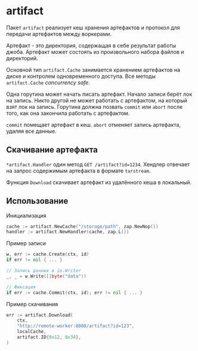 # artifact

Пакет `artifact` реализует кеш хранения артефактов и протокол для передачи артефактов между воркерами.

Артефакт - это директория, содержащая в себе результат работы джоба. Артефакт может состоять из произвольного
набора файлов и директорий.

Основной тип `artifact.Cache` занимается хранением артефактов на диске и контролем одновременного доступа.
Все методы `artifact.Cache` *concurrency safe*.

Одна горутина может начать писать артефакт. Начало записи берёт лок на запись. Никто другой не может работать с артефактом,
на который взят лок на запись. Горутина должна позвать `commit` или `abort` после того, как она закончила работать с артефактом.

`commit` помещает артефакт в кеш. `abort` отменяет запись артефакта, удаляя все данные.

## Скачивание артефакта

`*artifact.Handler`  один метод `GET /artifact?id=1234`. Хендлер отвечает на
запрос содержимым артефакта в формате `tarstream`.

Функция `Download` скачивает артефакт из удалённого кеша в локальный.

## Использование

Инициализация
```go
cache := artifact.NewCache("/storage/path", zap.NewNop())
handler := artifact.NewHandler(cache, zap.L())
```

Пример записи
```go
w, err := cache.Create(ctx, id)
if err != nil { ... }

// Запись данных в io.Writer
_, _ = w.Write([]byte("data"))

// Фиксация
if err := cache.Commit(ctx, id); err != nil { ... }
```

Пример скачивания
```go
err := artifact.Download(
    ctx,
    "http://remote-worker:8080/artifact?id=123",
    localCache,
    artifact.ID{0x12, 0x34},
)
```
